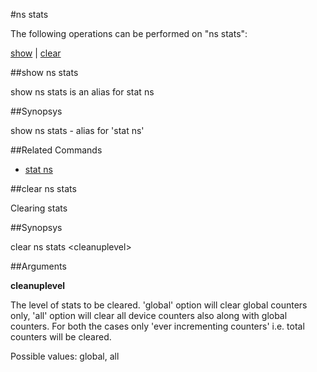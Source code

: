 #ns stats

The following operations can be performed on "ns stats":


[show](#show-ns-stats) | [clear](#clear-ns-stats)

##show ns stats

show ns stats is an alias for stat ns


##Synopsys

show ns stats - alias for 'stat ns'


##Related Commands

<ul><li><a href="../../..//">stat ns</a></li></ul>



##clear ns stats

Clearing stats


##Synopsys

clear ns stats &lt;cleanuplevel>


##Arguments

<b>cleanuplevel</b>
The level of stats to be cleared. 'global' option will clear global counters only, 'all' option will clear all device counters also along with global counters. For both the cases only 'ever incrementing counters' i.e. total counters will be cleared.
Possible values: global, all



